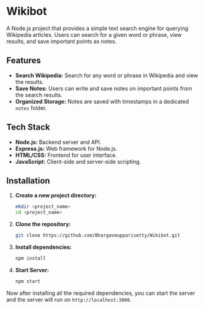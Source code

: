 # Wikibot

A Node.js project that provides a simple text search engine for querying Wikipedia articles. Users can search for a given word or phrase, view results, and save important points as notes.

## Features

- **Search Wikipedia:** Search for any word or phrase in Wikipedia and view the results.
- **Save Notes:** Users can write and save notes on important points from the search results.
- **Organized Storage:** Notes are saved with timestamps in a dedicated `notes` folder.

## Tech Stack

- **Node.js:** Backend server and API.
- **Express.js:** Web framework for Node.js.
- **HTML/CSS:** Frontend for user interface.
- **JavaScript:** Client-side and server-side scripting.

## Installation

1. **Create a new project directory:**
    ```bash
    mkdir <project_name>
    cd <project_name>

2. **Clone the repository:**

   ```bash
   git clone https://github.com/Bhargavmupparisetty/Wikibot.git

3. **Install dependencies:**
   
   ```bash
   npm install

4. **Start Server:**

   ```bash
   npm start
Now after installing all the required dependencies, you can start the server and the server will run on `http://localhost:3000`.

